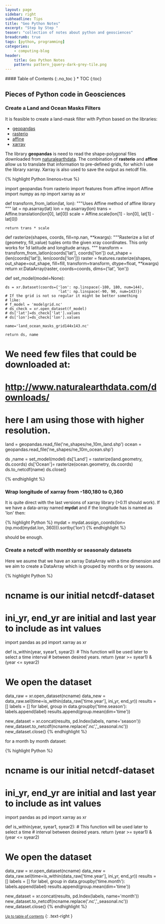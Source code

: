 ```yaml
---
layout: page
sidebar: right
subheadline: Tips
title: "Geo Python Notes"
excerpt: "Step by Step "
teaser: "collection of notes about python and geosciences"
breadcrumb: true
tags: [python, programming]
categories:
    - computing-blog
header:
    title: Geo Python Notes
    pattern: pattern_jquery-dark-grey-tile.png
---
```


<section id="table-of-contents" class="toc">
<div class="panel radius" markdown="1">
#### Table of Contents
{:.no_toc }
*  TOC
{:toc}
</div>
</section><!-- /#table-of-contents -->

Pieces of Python code in Geosciences
--------------------------------------


### Create a Land and Ocean Masks Filters

It is feasible to create a land-mask filter with Python based on the libraries:

- [geopandas](http://geopandas.org/)
- [rasterio](https://rasterio.readthedocs.io/en/stable/)
- [affine](https://github.com/sgillies/affine)
- [xarray](http://xarray.pydata.org/en/stable/)

The library **geopandas** is need to read the shape-polygonal files downloaded from [naturalearthdata](http://www.naturalearthdata.com/downloads/). The combination of **rasterio** and **affine** allow us to translate that information to pre-defined grids, for which I use the library xarray. Xarray is also used to save the output as netcdf file. 

{% highlight Python linenos=true %}

import geopandas
from rasterio import features
from affine import Affine
import numpy as np
import xarray as xr

def transform_from_latlon(lat, lon):
    """Uses Affine method of affine library
    """
    lat = np.asarray(lat)
    lon = np.asarray(lon)
    trans = Affine.translation(lon[0], lat[0])
    scale = Affine.scale(lon[1] - lon[0], lat[1] - lat[0])
    
    return trans * scale

def rasterize(shapes, coords, fill=np.nan, **kwargs):
    """Rasterize a list of (geometry, fill_value) tuples onto the given
    xray coordinates. This only works for 1d latitude and longitude
    arrays.
    """
    transform = transform_from_latlon(coords['lat'], coords['lon'])
    out_shape = (len(coords['lat']), len(coords['lon']))
    raster = features.rasterize(shapes, out_shape=out_shape,
                                fill=fill, transform=transform,
                                dtype=float, **kwargs)
    return xr.DataArray(raster, coords=coords, dims=('lat', 'lon'))

def set_model(model=None):

    ds = xr.Dataset(coords={'lon': np.linspace(-180, 180, num=144),
                            'lat': np.linspace(-90, 90, num=143)})
    # If the grid is not so regular it might be better something
    # like:
    # f_model = 'modelgrid.nc'
    # ds_check = xr.open_dataset(f_model)
    # ds['lat']=ds_check['lat'].values
    # ds['lon']=ds_check['lon'].values
        
    name='land_ocean_masks_grid144x143.nc'

    return ds, name

# We need few files that could be downloaded at:
# http://www.naturalearthdata.com/downloads/
# here I am using those with higher resolution.

land = geopandas.read_file('ne_shapes/ne_10m_land.shp')
ocean = geopandas.read_file('ne_shapes/ne_10m_ocean.shp')

ds ,name = set_model(model)
ds['Land'] = rasterize(land.geometry, ds.coords)
ds['Ocean']= rasterize(ocean.geometry, ds.coords)
ds.to_netcdf(name)
ds.close()

{% endhighlight %}

### Wrap longitude of xarray from -180,180 to 0,360

It is quite direct with the last versions of xarray library (>0.11 should work). If we have a data-array named **mydat** and if the longitude has is named as 'lon' then:

{% highlight Python %}
mydat = mydat.assign_coords(lon=(np.mod(mydat.lon, 360))).sortby('lon')
{% endhighlight %}

should be enough.


### Create a netcdf with monthly or seasonaly datasets

Here we asume that we have an xarray DataArray with a time dimension and we aim to create a DataArray which is grouped by months or by seasons. 

{% highlight Python %}

# ncname is our initial netcdf-dataset
# ini_yr, end_yr are initial and last year to include as int values
import pandas as pd
import xarray as xr

def is_within(year, syear1, syear2):
    # This function will be used later to select a time interval
    # between desired years.
    return (year >= syear1) & (year <= syear2)
     
# We open the dataset
data_raw = xr.open_dataset(ncname)
data_new = data_raw.sel(time=is_within(data_raw['time.year'], ini_yr, end_yr))
results = []
labels = []
for label, group in data.groupby('time.season'):
    labels.append(label)
    results.append(group.mean(dim='time'))

new_dataset = xr.concat(results, pd.Index(labels, name='season'))
new_dataset.to_netcdf(ncname.replace('.nc','_seasonal.nc'))
new_dataset.close()
{% endhighlight %}

for a month by month dataset:

{% highlight Python %}

# ncname is our initial netcdf-dataset
# ini_yr, end_yr are initial and last year to include as int values
import pandas as pd
import xarray as xr

def is_within(year, syear1, syear2):
    # This function will be used later to select a time 
    # interval between desired years.
    return (year >= syear1) & (year <= syear2)
     
# We open the dataset
data_raw = xr.open_dataset(ncname)
data_new = data_raw.sel(time=is_within(data_raw['time.year'], ini_yr, end_yr))
results = []
labels = []
for label, group in data.groupby('time.month'):
    labels.append(label)
    results.append(group.mean(dim='time'))

new_dataset = xr.concat(results, pd.Index(labels, name='month'))
new_dataset.to_netcdf(ncname.replace('.nc','_seasonal.nc'))
new_dataset.close()
{% endhighlight %}


<small markdown="1">[Up to table of contents](#toc)</small>
{: .text-right }

